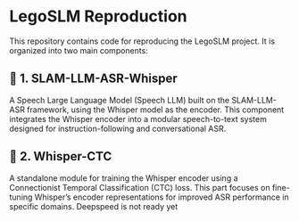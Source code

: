 # LegoSLM Reproduction

This repository contains code for reproducing the LegoSLM project. It is organized into two main components:

## 📌 1. SLAM-LLM-ASR-Whisper
A Speech Large Language Model (Speech LLM) built on the SLAM-LLM-ASR framework, using the Whisper model as the encoder. This component integrates the Whisper encoder into a modular speech-to-text system designed for instruction-following and conversational ASR.

## 📌 2. Whisper-CTC
A standalone module for training the Whisper encoder using a Connectionist Temporal Classification (CTC) loss. This part focuses on fine-tuning Whisper’s encoder representations for improved ASR performance in specific domains. Deepspeed is not ready yet
